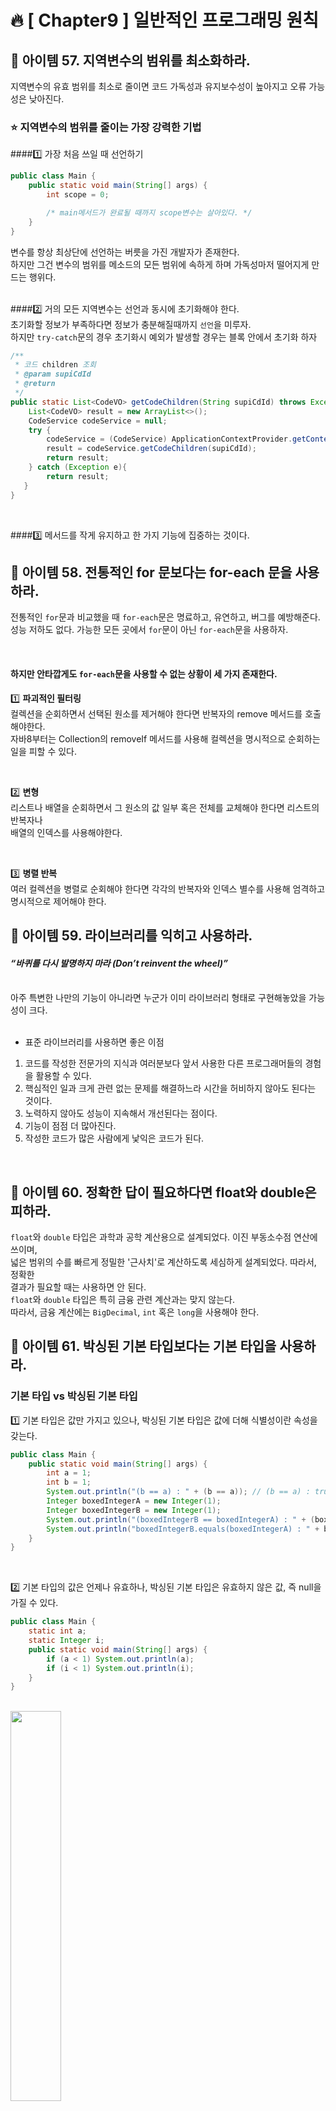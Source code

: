 # 🔥 [ Chapter9 ] 일반적인 프로그래밍 원칙

## 🎯  아이템 57. 지역변수의 범위를 최소화하라.
지역변수의 유효 범위를 최소로 줄이면 코드 가독성과 유지보수성이 높아지고 오류 가능성은 낮아진다.

### ⭐ 지역변수의 범위를 줄이는 가장 강력한 기법 <br>

####1️⃣ 가장 처음 쓰일 때 선언하기<br>
```java
public class Main {
    public static void main(String[] args) {
        int scope = 0;

        /* main메서드가 완료될 때까지 scope변수는 살아있다. */
    }
}
```
변수를 항상 최상단에 선언하는 버릇을 가진 개발자가 존재한다. <br>
하지만 그건 변수의 범위를 메소드의 모든 범위에 속하게 하며 가독성마저 떨어지게 만드는 행위다.<br>
<br>

####2️⃣ 거의 모든 지역변수는 선언과 동시에 초기화해야 한다.<br>
초기화할 정보가 부족하다면 정보가 충분해질때까지 `선언`을 미루자. <br>
하지만 `try-catch`문의 경우 초기화시 예외가 발생할 경우는 블록 안에서 초기화 하자<br>
```java
/**
 * 코드 children 조회
 * @param supiCdId
 * @return
 */
public static List<CodeVO> getCodeChildren(String supiCdId) throws Exception {
    List<CodeVO> result = new ArrayList<>();
    CodeService codeService = null;
    try {
        codeService = (CodeService) ApplicationContextProvider.getContext().getBean("codeService");
        result = codeService.getCodeChildren(supiCdId);
        return result;
    } catch (Exception e){
        return result;
   }
}
```
<br>

####3️⃣ 메서드를 작게 유지하고 한 가지 기능에 집중하는 것이다.<br>

## 🎯  아이템 58. 전통적인 for 문보다는 for-each 문을 사용하라.
전통적인 `for`문과 비교했을 때 `for-each`문은 명료하고, 유연하고, 버그를 예방해준다.<br>
성능 저하도 없다. 가능한 모든 곳에서 `for`문이 아닌 `for-each`문을 사용하자.<br>

<br>

#### 하지만 안타깝게도 `for-each`문을 사용할 수 없는 상황이 세 가지 존재한다.<br>

1️⃣ **파괴적인 필터링** <br>
컬렉션을 순회하면서 선택된 원소를 제거해야 한다면 반복자의 remove 메서드를 호출해야한다. <br>
자바8부터는 Collection의 removeIf 메서드를 사용해 컬렉션을 명시적으로 순회하는 일을 피할 수 있다.<br>

<br>

2️⃣ **변형** <br>
리스트나 배열을 순회하면서 그 원소의 값 일부 혹은 전체를 교체해야 한다면 리스트의 반복자나<br>
배열의 인덱스를 사용해야한다.<br>

<br>

3️⃣ **병렬 반복** <br>
여러 컬렉션을 병렬로 순회해야 한다면 각각의 반복자와 인덱스 별수를 사용해 엄격하고 <br>
명시적으로 제어해야 한다.

## 🎯  아이템 59. 라이브러리를 익히고 사용하라.
#### **_“바퀴를 다시 발명하지 마라 (Don’t reinvent the wheel)”_** <br>
<br>
아주 특변한 나만의 기능이 아니라면 누군가 이미 라이브러리 형태로 구현해놓았을 가능성이 크다.<br>

<br>

* 표준 라이브러리를 사용하면 좋은 이점
1. 코드를 작성한 전문가의 지식과 여러분보다 앞서 사용한 다른 프로그래머들의 경험을 활용할 수 있다.
2. 핵심적인 일과 크게 관련 없는 문제를 해결하느라 시간을 허비하지 않아도 된다는 것이다.
3. 노력하지 않아도 성능이 지속해서 개선된다는 점이다.
4. 기능이 점점 더 많아진다.
5. 작성한 코드가 많은 사람에게 낯익은 코드가 된다.

<br>

## 🎯  아이템 60. 정확한 답이 필요하다면 float와 double은 피하라.
`float`와 `double` 타입은 과학과 공학 계산용으로 설계되었다. 이진 부동소수점 연산에 쓰이며,<br>
넓은 범위의 수를 빠르게 정밀한 '근사치'로 계산하도록 세심하게 설계되었다. 따라서, 정확한<br>
결과가 필요할 때는 사용하면 안 된다.<br>
`float`와 `double` 타입은 특히 금융 관련 계산과는 맞지 않는다.<br>
따라서, 금융 계산에는 `BigDecimal`, `int` 혹은 `long`을 사용해야 한다.<br>

## 🎯  아이템 61. 박싱된 기본 타입보다는 기본 타입을 사용하라.
### 기본 타입 vs 박싱된 기본 타입
1️⃣ 기본 타입은 값만 가지고 있으나, 박싱된 기본 타입은 값에 더해 식별성이란 속성을 갖는다.<br>
```java
public class Main {
    public static void main(String[] args) {
        int a = 1;
        int b = 1;
        System.out.println("(b == a) : " + (b == a)); // (b == a) : true
        Integer boxedIntegerA = new Integer(1);
        Integer boxedIntegerB = new Integer(1);
        System.out.println("(boxedIntegerB == boxedIntegerA) : " + (boxedIntegerB == boxedIntegerA)); // (boxedIntegerB == boxedIntegerA) : false
        System.out.println("boxedIntegerB.equals(boxedIntegerA) : " + boxedIntegerB.equals(boxedIntegerA)); // boxedIntegerB.equals(boxedIntegerA) : true
    }
}
```
<br>

2️⃣  기본 타입의 값은 언제나 유효하나, 박싱된 기본 타입은 유효하지 않은 값, 즉 null을 가질 수 있다.<br>
```java
public class Main {
    static int a;
    static Integer i;
    public static void main(String[] args) {
        if (a < 1) System.out.println(a);
        if (i < 1) System.out.println(i);
    }
}
```
<br>
<img width="40%" src="https://user-images.githubusercontent.com/55771326/171981822-83965121-0557-4805-929d-7331583f2c36.png" >

<br>

3️⃣  기본 타입이 박싱된 기본 타입보다 시간과 메모리 사용면에서 더 효율적이다. <br>

## 🎯  아이템 62. 다른 타입이 적절하다면 문자열 사용을 피하라.
1️⃣ 문자열은 다른 값 타입을 대신하기에 적합하지 않다. <br>
받는 데이터가 수치형이라면 int, float, BigInteger 등 적당한 수치 타입으로 변한해야한다.<br>
'예/아니오' 질문의 답이라면 적절한 열거 타입이나 boolean으로 변환해야 한다.<br>

2️⃣ 문자열은 열거 타입을 대신하기에 적합하지 않다. <br>

3️⃣ 문자열은 혼합 타입을 대신하기에 적합하지 않다. <br>
* 혼합 타입을 문자열로 처리한 부적절한 예 <br>
```java
String compoundKey = className + "#" + i.next();
```

4️⃣ 문자열은 권한을 표현하기에 적합하지 않다. <br>
```java
@Entity
public class Member {
    @Id
    private Long id;

    @Column(name = "name")
    private String username;

    private Integer age;

    @Enumerated(EnumType.ORDINAL)
    private RoleType roleType;
}
public enum RoleType {
    USER, ADMIN;
}
```
~~private String roleType~~ 은 권한에 적합하지 않다. <br>

<br>

## 🎯  아이템 63. 문자열 연결은 느리니 주의하라.
#### **_문자열 연결 연산자로 문자열 n개를 잇는 시간은 n^2에 비례한다._**
* 문자열 연결을 잘못 사용한 예 - 느리다!
```java
public String statement(){
    String result = "";
    for(int i = 0; i < numItems(); i++)
        result += lineForItem(i);
    return result;
}
```
품목이 많을 경우 이 메서드는 심각하게 느려질 수 있다. <br>
성능을 포기하고 싶지 않다면 `String` 대신 `StringBuilder`를 사용하자.

* StringBuilder를 사용하면 문자열 연결 성능이 크게 개선된다.
```java
public String statement2(){
    StringBuilder b = new StringBuilder(numItems() * LINE_WIDTH);
    for(int i = 0; i < numItems(); i++)
        b.append(lineForItem(i));
    return b.toString();
}
```

<br>

## 🎯  아이템 64. 객체는 인터페이스를 사용해 참조하라.
**적합한 인터페이스만 있다면 매개변수뿐 아니라 반환값, 변수, 필드를 전부 인터페이스 타입으로 선언하라.** <br>
```java
/* 할인 정책 인터페이스 */
public interface DiscountPolicy {
    int discount(Member member, int price);
}
/* 정액 할인 클래스 */
public class FixDiscountPolicy implements DiscountPolicy{
    
    private int discountFixAmount = 1000; // 1000원 할인
    
    @Override
    public int discount(Member member, int price) { ... }
}
/* 정률 할인 클래스 */
public class RateDiscountPolicy implements DiscountPolicy{

    private int discountPercent = 10;

    @Override
    public int discount(Member member, int price) { ... }
}
/* 주문 비지니스 로직 */
public class OrderServiceImpl implements OrderService{
    private final MemberRepository memberRepository;
    private final DiscountPolicy discountPolicy;
}
```
위 처럼 정액 할인에서 정률 할인으로 정책이 변경될 때 인터페이스로 선언하게되면 <br>
정률 할인 클래스를 주입해주면 정상 동작하게되어 훨씬 유연해질 수 있다.<br>

<br>

## 🎯  아이템 65. 리플렉션보다는 인터페이스를 사용하라.
리플렉션은 복잡한 특수 시스템을 개발할 때 필요한 강력한 기능이지만, 단점도 많다.<br>
컴파일타임에는 알 수 없는 클래스를 사용하는 프로그램을 작성한다면 리플렉션을 사용해야 할 것이다.<br>
단, 되도록 객체 생성에만 사용하고, 생성한 객체를 이용할 때는 적절한 인터페이스나 컴파일타임에 <br>
알 수 있는 상위 클래스로 형변환해 사용해야 한다.<br>
```java
@Before(VO_SETTING_EXPRESSION)
public void setVO(JoinPoint joinPoint) {
    Object[] objects = joinPoint.getArgs();
    if(SecurityContextHolder.getContext().getAuthentication()!= null) {
        InnoUser user = (InnoUser) SecurityContextHolder.getContext().getAuthentication().getPrincipal();
        AdminVO vo = user.getAdminVO();
        for (Object o : objects){
            Method[] methods = o.getClass().getMethods(); // 리플랙션
            Optional<Method> setRegDtime = Arrays.stream(methods).filter(e->e.getName().equals("setRegDate")).findFirst();
            Optional<Method> setModDtime = Arrays.stream(methods).filter(e->e.getName().equals("setModDate")).findFirst();
            // ... 생략
        }
    }
}
```

## 🎯  아이템 66. 네이티브 메서드는 신중히 사용하라.
네이티브 메서드를 사용하려거든 한번 더 생각하라. 네이티브 메서드가 성능을 개선해주는 일은 많지 않다. <br>
저수준 자원이나 네이티브 라이브러리를 사용해야만 해서 어쩔 수 없더라도 네이티브 코드는 최소한만 사용하고<br>
철저히 테스트하라. 네이티브 코드 안에 숨은 단 하나의 버그가 여러분 애플리케이션 전체를 훼손할 수도 있다.<br>

<br>

## 🎯  아이템 67. 최적화는 신중히 하라.
## 🎯  아이템 68. 일반적으로 통용되는 명명 규칙을 따르라.

<br>

> Joshua Bloch, 『Effective Java 3/E』, 개앞맵시 옮김, 프로그래밍인사이트(2018), p343-384.